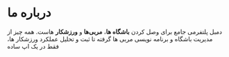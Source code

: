 # درباره ما

دمبل پلتفرمی جامع برای وصل کردن **باشگاه‌ ها**، **مربی‌ها** و **ورزشکار** هاست. همه ‌چیز از مدیریت باشگاه و برنامه‌ نویسی مربی‌ ها گرفته تا ثبت و تحلیل عملکرد ورزشکار ها، فقط در یک اپ ساده

